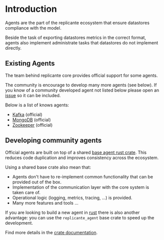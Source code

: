 # Introduction
Agents are the part of the replicante ecosystem that ensure datastores compliance with the model.

Beside the task of exporting datastores metrics in the correct format,
agents also implement administrate tasks that datastores do not implement directly.


## Existing Agents
The team behind replicante core provides official support for some agents.

The community is encourage to develop many more agents (see below).
If you know of a community developed agent not listed below please open an
[issue](https://github.com/replicante-io/agents/issues/new) so it can be included.

Below is a list of knows agents:

  * [Kafka](./kafka.md) (official)
  * [MongoDB](./mongodb.md) (official)
  * [Zookeeper](./zookeeper.md) (official)


## Developing community agents
Official agents are built on top of a shared
[base agent rust crate](https://github.com/replicante-io/agents/tree/master/base).
This reduces code duplication and improves consistency across the ecosystem.

Using a shared base crate also mean that:

  * Agents don't have to re-implement common functionality that can be provided out of the box.
  * Implementation of the communication layer with the core system is taken care of.
  * Operational logic (logging, metrics, tracing, ...) is provided.
  * Many more features and tools ...

If you are looking to build a new agent in [rust](https://www.rust-lang.org/en-US/) there is also
another advantage: you can use the `replicante_agent` base crate to speed up the development.

Find more details in the [crate documentation](https://docs.rs/replicante_agent).
